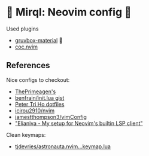 # 🎉 Mirql: Neovim config 📝

Used plugins

* [gruvbox-material](https://github.com/sainnhe/gruvbox-material) 👏
* [coc.nvim](https://github.com/neoclide/coc.nvim)

## References

Nice configs to checkout:

* [ThePrimeagen's](https://github.com/ThePrimeagen/.dotfiles/tree/master/nvim/.config/nvim)
* [benfrain/init.lua gist](https://gist.github.com/benfrain/97f2b91087121b2d4ba0dcc4202d252f)
* [Peter Tri Ho dotfiles](https://github.com/petertriho/dotfiles/tree/main/nvim/.config/nvim)
* [icirou2910/nvim](https://github.com/ichirou2910/nvim/tree/master)
* [jamestthompson3/vimConfig](https://github.com/jamestthompson3/vimConfig/blob/master/init.lua)
* ["Elianiva - My setup for Neovim's builtin LSP client"](https://elianiva.my.id/post/my-nvim-lsp-setup)

Clean keymaps:

* [tjdevries/astronauta.nvim...keymap.lua](https://github.com/tjdevries/astronauta.nvim/blob/master/lua/astronauta/keymap.lua)
